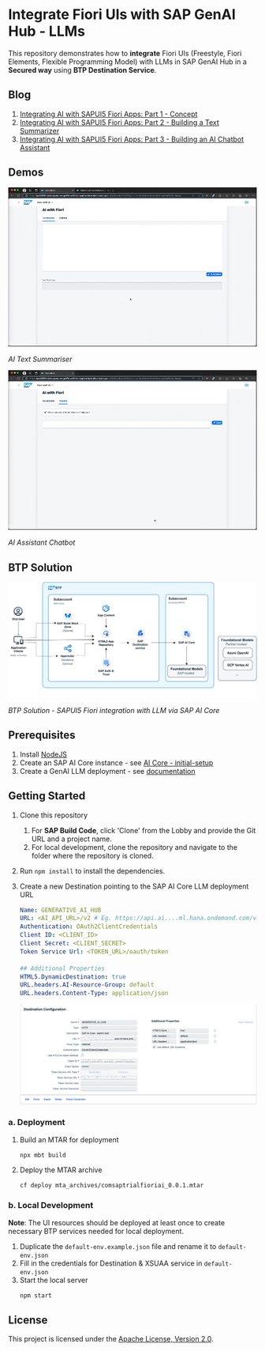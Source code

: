 # Integrate Fiori UIs with SAP GenAI Hub - LLMs

This repository demonstrates how to **integrate** Fiori UIs (Freestyle, Fiori Elements, Flexible Programming Model) with LLMs in SAP GenAI Hub in a **Secured way** using **BTP Destination Service**.

## Blog

1. [Integrating AI with SAPUI5 Fiori Apps: Part 1 - Concept](https://community.sap.com/t5/technology-blogs-by-sap/integrating-ai-with-sapui5-fiori-apps-part-1-concept/ba-p/13734579)
2. [Integrating AI with SAPUI5 Fiori Apps: Part 2 - Building a Text Summarizer](https://community.sap.com/t5/technology-blogs-by-sap/integrating-ai-with-sapui5-fiori-apps-part-2-building-a-text-summarizer/ba-p/13736465)
3. [Integrating AI with SAPUI5 Fiori Apps: Part 3 - Building an AI Chatbot Assistant](https://community.sap.com/t5/technology-blogs-by-sap/integrating-ai-with-sapui5-fiori-apps-part-3-building-an-ai-chatbot/ba-p/13736501)

## Demos

![AI Text Summariser](./docs/ai-text-summariser.gif)

*AI Text Summariser*

![AI Assistant Chatbot](./docs/ai-assistant-chatbot.gif)

*AI Assistant Chatbot*

## BTP Solution

![BTP Solution - SAPUI5 Fiori integration with LLM via SAP AI Core](./docs/solution.png)

*BTP Solution - SAPUI5 Fiori integration with LLM via SAP AI Core*

## Prerequisites

1. Install [NodeJS](https://nodejs.org/)
2. Create an SAP AI Core instance - see [AI Core - initial-setup](https://help.sap.com/docs/sap-ai-core/sap-ai-core-service-guide/initial-setup)
3. Create a GenAI LLM deployment - see [documentation](https://help.sap.com/docs/sap-ai-core/sap-ai-core-service-guide/create-deployment-for-generative-ai-model-in-sap-ai-core)

## Getting Started

1. Clone this repository
   1. For **SAP Build Code**, click 'Clone' from the Lobby and provide the Git URL and a project name.
   2. For local development, clone the repository and navigate to the folder where the repository is cloned.
2. Run `npm install` to install the dependencies.
3. Create a new Destination pointing to the SAP AI Core LLM deployment URL

   ```yaml
   Name: GENERATIVE_AI_HUB
   URL: <AI_API_URL>/v2 # Eg. https://api.ai....ml.hana.ondemand.com/v2 <- Note the suffix /v2
   Authentication: OAuth2ClientCredentials
   Client ID: <CLIENT_ID>
   Client Secret: <CLIENT_SECRET>
   Token Service Url: <TOKEN_URL>/oauth/token

   ## Additional Properties
   HTML5.DynamicDestination: true
   URL.headers.AI-Resource-Group: default
   URL.headers.Content-Type: application/json
   ```

   ![Destination to GenAI Hub](docs/destination-genaihub.png)

### a. Deployment

1. Build an MTAR for deployment
   ```bash
   npx mbt build
   ```
2. Deploy the MTAR archive
   ```
   cf deploy mta_archives/comsaptrialfioriai_0.0.1.mtar
   ```

### b. Local Development

**Note**: The UI resources should be deployed at least once to create necessary BTP services needed for local deployment.

1. Duplicate the `default-env.example.json` file and rename it to `default-env.json`
2. Fill in the credentials for Destination & XSUAA service in `default-env.json`
3. Start the local server
   ```bash
   npm start
   ```

## License

This project is licensed under the [Apache License, Version 2.0](./LICENSE).